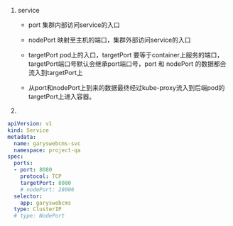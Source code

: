 1. service
    - port  集群内部访问service的入口
    - nodePort 映射至主机的端口，集群外部访问service的入口
    - targetPort  pod上的入口，targetPort 要等于container上服务的端口，targetPort端口号默认会继承port端口号，port 和 nodePort 的数据都会流入到targetPort上

    - 从port和nodePort上到来的数据最终经过kube-proxy流入到后端pod的targetPort上进入容器。

2. 
```yaml
apiVersion: v1
kind: Service
metadata:
  name: garyswebcms-svc
  namespace: project-qa
spec:
  ports:
  - port: 8080
    protocol: TCP
    targetPort: 8080
    # nodePort: 28006
  selector:
    app: garyswebcms
  type: ClusterIP
  # type: NodePort

```